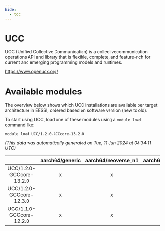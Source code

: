 ```yaml
---
hide:
  - toc
---
```


UCC
===


UCC (Unified Collective Communication) is a collectivecommunication operations API and library that is flexible, complete, and feature-rich for current and emerging programming models and runtimes.

https://www.openucx.org/
# Available modules


The overview below shows which UCC installations are available per target architecture in EESSI, ordered based on software version (new to old).

To start using UCC, load one of these modules using a `module load` command like:

```shell
module load UCC/1.2.0-GCCcore-13.2.0
```

*(This data was automatically generated on Tue, 11 Jun 2024 at 08:34:11 UTC)*  

| |aarch64/generic|aarch64/neoverse_n1|aarch64/neoverse_v1|x86_64/generic|x86_64/amd/zen2|x86_64/amd/zen3|x86_64/intel/haswell|x86_64/intel/skylake_avx512|
| :---: | :---: | :---: | :---: | :---: | :---: | :---: | :---: | :---: |
|UCC/1.2.0-GCCcore-13.2.0|x|x|x|x|x|x|x|x|
|UCC/1.2.0-GCCcore-12.3.0|x|x|x|x|x|x|x|x|
|UCC/1.1.0-GCCcore-12.2.0|x|x|x|x|x|x|x|x|
